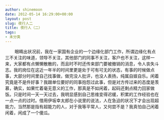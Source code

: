 ```yaml
---
author: shinemoon
date: 2012-05-14 16:29:00+00:00
layout: post
slug: 夜行人二
title: 夜行人（二）
tags:
- 未分类
---
```


        眼睛出状况前，我在一家国有企业的一个边缘化部门工作，所谓边缘化有点三不关注的味道，领导不关注，其他部门的同事不关注，客户也不关注，这样一来，大家都有点懒懒散散的，而且时不时还传来部门要被撤销的消息，令人丧失斗志。我的岗位在这近一年半的时间里更是处于可有可无的状态，有事的时候做点事，大部分时间里自己找事做，做完没人批评，也没人表扬，纯属自娱自乐。闲着究竟是不是件好事？我跟单位要好的同事抱怨过此事，但是对方传过来的态度是羡慕，确实，如果忙着毫无意义的工作，那真是不如闲着，起码还剩点精力回家做饭。只是时间一天一天过去，我明显感到自己思维变得迟缓，积累的工作经验也在一点一点的过时。借用伊坂幸太郎在小说里的说法，人在急迫的状况下才会出现超能力，当然那是指有超能力的人，对于我等平常人，又何尝不是？我真怕自己闲着闲着，闲成了一个傻瓜。  
  
        
